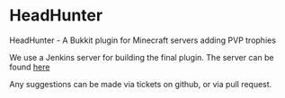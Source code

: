 HeadHunter
==========

HeadHunter - A Bukkit plugin for Minecraft servers adding PVP trophies

We use a Jenkins server for building the final plugin. The server can be found <a href="http://jenkins.scott-woodward.com">here</a>

Any suggestions can be made via tickets on github, or via pull request. 
